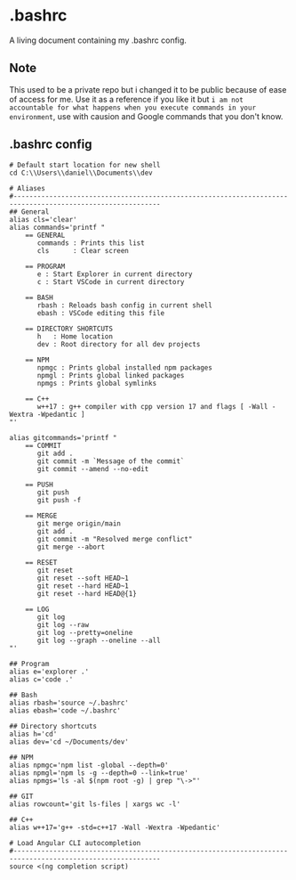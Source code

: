 # .bashrc
A living document containing my .bashrc config.

## Note
This used to be a private repo but i changed it to be public because of ease of access for me. Use it as a reference if you like it but `i am not accountable for what happens when you execute commands in your environment`, use with causion and Google commands that you don't know.

## .bashrc config
```
# Default start location for new shell
cd C:\\Users\\daniel\\Documents\\dev

# Aliases
#-----------------------------------------------------------------------------------------------------------
## General
alias cls='clear'
alias commands='printf "
    == GENERAL
       commands : Prints this list
       cls      : Clear screen

    == PROGRAM
       e : Start Explorer in current directory
       c : Start VSCode in current directory

    == BASH
       rbash : Reloads bash config in current shell
       ebash : VSCode editing this file

    == DIRECTORY SHORTCUTS
       h   : Home location
       dev : Root directory for all dev projects

    == NPM
       npmgc : Prints global installed npm packages
       npmgl : Prints global linked packages
       npmgs : Prints global symlinks

    == C++
       w++17 : g++ compiler with cpp version 17 and flags [ -Wall -Wextra -Wpedantic ]
"'

alias gitcommands='printf "
    == COMMIT
       git add .
       git commit -m `Message of the commit`
       git commit --amend --no-edit

    == PUSH
       git push
       git push -f

    == MERGE
       git merge origin/main
       git add .
       git commit -m "Resolved merge conflict"
       git merge --abort

    == RESET
       git reset
       git reset --soft HEAD~1
       git reset --hard HEAD~1
       git reset --hard HEAD@{1}

    == LOG
       git log
       git log --raw
       git log --pretty=oneline
       git log --graph --oneline --all
"'

## Program
alias e='explorer .'
alias c='code .'

## Bash
alias rbash='source ~/.bashrc'
alias ebash='code ~/.bashrc'

## Directory shortcuts
alias h='cd'
alias dev='cd ~/Documents/dev'

## NPM
alias npmgc='npm list -global --depth=0'
alias npmgl='npm ls -g --depth=0 --link=true'
alias npmgs='ls -al $(npm root -g) | grep "\->"'

## GIT
alias rowcount='git ls-files | xargs wc -l'

## C++
alias w++17='g++ -std=c++17 -Wall -Wextra -Wpedantic'

# Load Angular CLI autocompletion
#-----------------------------------------------------------------------------------------------------------
source <(ng completion script)
```
